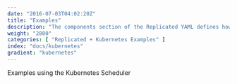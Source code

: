 ```yaml
---
date: "2016-07-03T04:02:20Z"
title: "Examples"
description: "The components section of the Replicated YAML defines how the containers will be created and started."
weight: "2800"
categories: [ "Replicated + Kubernetes Examples" ]
index: "docs/kubernetes"
gradient: "kubernetes"
---
```


Examples using the Kubernetes Scheduler